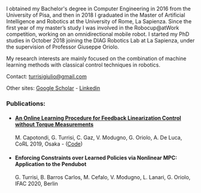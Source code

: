 I obtained my Bachelor's degree in Computer Engineering in 2016 from the University of Pisa, and then in 2018 I graduated in the Master of Artificial Intelligence and Robotics at the University of Rome, La Sapienza. Since the first year of my master’s study I was involved in the Robocup@atWork competition, working on an omnidirectional mobile robot. I started my PhD studies in October 2018 joining the DIAG Robotics Lab at La Sapienza, under the supervision of Professor Giuseppe Oriolo.

My research interests are mainly focused on the combination of machine learning methods with classical control techniques in robotics.

Contact: turrisigiulio@gmail.com 

Other sites: [Google Scholar](https://scholar.google.com/citations?user=yt9v8skAAAAJ&hl=en) - [Linkedin](https://www.linkedin.com/in/giulio-turrisi/)


### Publications:

- #### [An Online Learning Procedure for Feedback Linearization Control without Torque Measurements](http://proceedings.mlr.press/v100/capotondi20a/capotondi20a.pdf)
  M. Capotondi, G. Turrisi, C. Gaz, V. Modugno, G. Oriolo, A. De Luca, CoRL 2019, Osaka - ([Code](https://github.com/Martcus18/An-Online-Learning-Procedure-for-Feedback-Linearization-Control-without-Torque-Measurements))
- #### Enforcing Constraints over Learned Policies via Nonlinear MPC: Application to the Pendubot
  G. Turrisi, B. Barros Carlos, M. Cefalo, V. Modugno, L. Lanari, G. Oriolo, IFAC 2020, Berlin


<!--
**giulioturrisi/giulioturrisi** is a ✨ _special_ ✨ repository because its `README.md` (this file) appears on your GitHub profile.

Here are some ideas to get you started:

- 🔭 I’m currently working on ...
- 🌱 I’m currently learning ...
- 👯 I’m looking to collaborate on ...
- 🤔 I’m looking for help with ...
- 💬 Ask me about ...
- 📫 How to reach me: ...
- 😄 Pronouns: ...
- ⚡ Fun fact: ...
-->
